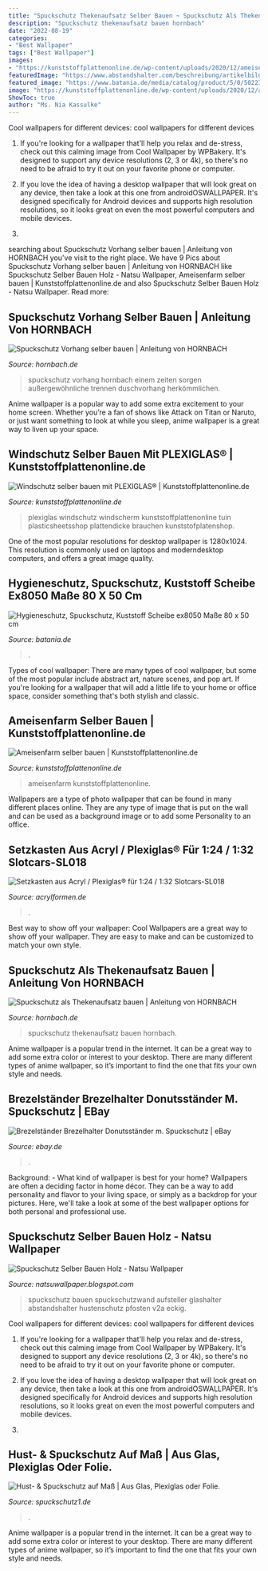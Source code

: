 ```yaml
---
title: "Spuckschutz Thekenaufsatz Selber Bauen ~ Spuckschutz Als Thekenaufsatz Bauen"
description: "Spuckschutz thekenaufsatz bauen hornbach"
date: "2022-08-19"
categories:
- "Best Wallpaper"
tags: ["Best Wallpaper"]
images:
- "https://kunststoffplattenonline.de/wp-content/uploads/2020/12/ameisenfarm.jpg"
featuredImage: "https://www.abstandshalter.com/beschreibung/artikelbilder/1097-set_acrylglas_zuschnitt_100x60cm_q_1.png"
featured_image: "https://www.batania.de/media/catalog/product/5/0/50223_hygieneschutz_ex8050.jpg"
image: "https://kunststoffplattenonline.de/wp-content/uploads/2020/12/ameisenfarm.jpg"
ShowToc: true
author: "Ms. Nia Kassulke"
---
```



Cool wallpapers for different devices:
cool wallpapers for different devices 

1. If you're looking for a wallpaper that'll help you relax and de-stress, check out this calming image from Cool Wallpaper by WPBakery. It's designed to support any device resolutions (2, 3 or 4k), so there's no need to be afraid to try it out on your favorite phone or computer.

2. If you love the idea of having a desktop wallpaper that will look great on any device, then take a look at this one from androidOSWALLPAPER. It's designed specifically for Android devices and supports high resolution resolutions, so it looks great on even the most powerful computers and mobile devices.

3.

	

		
searching about Spuckschutz Vorhang selber bauen | Anleitung von HORNBACH you've visit to the right place. We have 9 Pics about Spuckschutz Vorhang selber bauen | Anleitung von HORNBACH like Spuckschutz Selber Bauen Holz - Natsu Wallpaper, Ameisenfarm selber bauen | Kunststoffplattenonline.de and also Spuckschutz Selber Bauen Holz - Natsu Wallpaper. Read more:
		
    
## Spuckschutz Vorhang Selber Bauen | Anleitung Von HORNBACH

<img loading=lazy src="https://cdn.hornbach.de/cmsm/de/chke2-14/d50bbcc8233e1169d12eb129a37402/spuckschutzvorhang-selber-bauen-kv-992x661.jpg" onerror="this.onerror=null;this.src='https://tse4.mm.bing.net/th?id=OIP.FNULvMgjPhFp0S6xKaN0AgHaE7&amp;pid=15.1';" alt="Spuckschutz Vorhang selber bauen | Anleitung von HORNBACH">

_Source: hornbach.de_

>spuckschutz vorhang hornbach einem zeiten sorgen außergewöhnliche trennen duschvorhang herkömmlichen. 

	

Anime wallpaper is a popular way to add some extra excitement to your home screen. Whether you’re a fan of shows like Attack on Titan or Naruto, or just want something to look at while you sleep, anime wallpaper is a great way to liven up your space.

    
## Windschutz Selber Bauen Mit PLEXIGLAS® | Kunststoffplattenonline.de

<img loading=lazy src="https://kunststoffplattenonline.de/wp-content/uploads/2016/04/Windschutz-selber-bauen-3.png" onerror="this.onerror=null;this.src='https://tse3.mm.bing.net/th?id=OIP.Qwgwh0XlyDl-9iPGLXLxsAHaCm&amp;pid=15.1';" alt="Windschutz selber bauen mit PLEXIGLAS® | Kunststoffplattenonline.de">

_Source: kunststoffplattenonline.de_

>plexiglas windschutz windscherm kunststoffplattenonline tuin plasticsheetsshop plattendicke brauchen kunststofplatenshop. 

	

One of the most popular resolutions for desktop wallpaper is 1280x1024. This resolution is commonly used on laptops and moderndesktop computers, and offers a great image quality.

    
## Hygieneschutz, Spuckschutz, Kuststoff Scheibe Ex8050 Maße 80 X 50 Cm

<img loading=lazy src="https://www.batania.de/media/catalog/product/5/0/50223_hygieneschutz_ex8050.jpg" onerror="this.onerror=null;this.src='https://tse1.mm.bing.net/th?id=OIP.NxqGIx4DUMGb1_1ICinPTAHaLL&amp;pid=15.1';" alt="Hygieneschutz, Spuckschutz, Kuststoff Scheibe ex8050 Maße 80 x 50 cm">

_Source: batania.de_

>. 

	

Types of cool wallpaper:
There are many types of cool wallpaper, but some of the most popular include abstract art, nature scenes, and pop art. If you're looking for a wallpaper that will add a little life to your home or office space, consider something that's both stylish and classic.

    
## Ameisenfarm Selber Bauen | Kunststoffplattenonline.de

<img loading=lazy src="https://kunststoffplattenonline.de/wp-content/uploads/2020/12/ameisenfarm.jpg" onerror="this.onerror=null;this.src='https://tse1.mm.bing.net/th?id=OIP.lWPK5fdxNFab7vYaN-gxgAHaB-&amp;pid=15.1';" alt="Ameisenfarm selber bauen | Kunststoffplattenonline.de">

_Source: kunststoffplattenonline.de_

>ameisenfarm kunststoffplattenonline. 

	



Wallpapers are a type of photo wallpaper that can be found in many different places online. They are any type of image that is put on the wall and can be used as a background image or to add some Personality to an office.

    
## Setzkasten Aus Acryl / Plexiglas® Für 1:24 / 1:32 Slotcars-SL018

<img loading=lazy src="http://www.acrylformen.de/shop/media/images/popup/SL018a.JPG" onerror="this.onerror=null;this.src='https://tse3.mm.bing.net/th?id=OIP.TDkkgcZOz8zjgTfgVUjdSwAAAA&amp;pid=15.1';" alt="Setzkasten aus Acryl / Plexiglas® für 1:24 / 1:32 Slotcars-SL018">

_Source: acrylformen.de_

>. 

	

Best way to show off your wallpaper:
Cool Wallpapers are a great way to show off your wallpaper. They are easy to make and can be customized to match your own style.

    
## Spuckschutz Als Thekenaufsatz Bauen | Anleitung Von HORNBACH

<img loading=lazy src="https://cdn.hornbach.de/cmsm/de/chke2-e1/0fd259d447ebcc3092c1a6976974e1/spuckschutz-als-thekenaufsatz-as-04-992x661.jpg" onerror="this.onerror=null;this.src='https://tse4.mm.bing.net/th?id=OIP.4Q_SWdRH68wwksGml2l04QHaE7&amp;pid=15.1';" alt="Spuckschutz als Thekenaufsatz bauen | Anleitung von HORNBACH">

_Source: hornbach.de_

>spuckschutz thekenaufsatz bauen hornbach. 

	

Anime wallpaper is a popular trend in the internet. It can be a great way to add some extra color or interest to your desktop. There are many different types of anime wallpaper, so it’s important to find the one that fits your own style and needs.

    
## Brezelständer Brezelhalter Donutsständer M. Spuckschutz | EBay

<img loading=lazy src="http://bilder1.eazyauction.de/bervita/artikelbilder/1274.jpg" onerror="this.onerror=null;this.src='https://tse3.mm.bing.net/th?id=OIP.K18AWZsbES9ZA5yy8c-FeAHaFj&amp;pid=15.1';" alt="Brezelständer Brezelhalter Donutsständer m. Spuckschutz | eBay">

_Source: ebay.de_

>. 

	

Background: - What kind of wallpaper is best for your home?
Wallpapers are often a deciding factor in home décor. They can be a way to add personality and flavor to your living space, or simply as a backdrop for your pictures. Here, we'll take a look at some of the best wallpaper options for both personal and professional use.

    
## Spuckschutz Selber Bauen Holz - Natsu Wallpaper

<img loading=lazy src="https://www.abstandshalter.com/beschreibung/artikelbilder/1097-set_acrylglas_zuschnitt_100x60cm_q_1.png" onerror="this.onerror=null;this.src='https://tse3.mm.bing.net/th?id=OIP.mNsT6q5QcSqbvOjFNFGQXwHaHa&amp;pid=15.1';" alt="Spuckschutz Selber Bauen Holz - Natsu Wallpaper">

_Source: natsuwallpaper.blogspot.com_

>spuckschutz bauen spuckschutzwand aufsteller glashalter abstandshalter hustenschutz pfosten v2a eckig. 

	

Cool wallpapers for different devices:
cool wallpapers for different devices 

1. If you're looking for a wallpaper that'll help you relax and de-stress, check out this calming image from Cool Wallpaper by WPBakery. It's designed to support any device resolutions (2, 3 or 4k), so there's no need to be afraid to try it out on your favorite phone or computer.

2. If you love the idea of having a desktop wallpaper that will look great on any device, then take a look at this one from androidOSWALLPAPER. It's designed specifically for Android devices and supports high resolution resolutions, so it looks great on even the most powerful computers and mobile devices.

3.

    
## Hust- &amp; Spuckschutz Auf Maß | Aus Glas, Plexiglas Oder Folie.

<img loading=lazy src="https://spuckschutz1.de/wp-content/uploads/sites/258/2020/04/spuckschutz-glas-spuckschutz1-de.jpg" onerror="this.onerror=null;this.src='https://tse3.mm.bing.net/th?id=OIP.sDSpACQV1Jdg363u5rEvhgHaFR&amp;pid=15.1';" alt="Hust- &amp; Spuckschutz auf Maß | Aus Glas, Plexiglas oder Folie.">

_Source: spuckschutz1.de_

>. 

	

Anime wallpaper is a popular trend in the internet. It can be a great way to add some extra color or interest to your desktop. There are many different types of anime wallpaper, so it’s important to find the one that fits your own style and needs.

